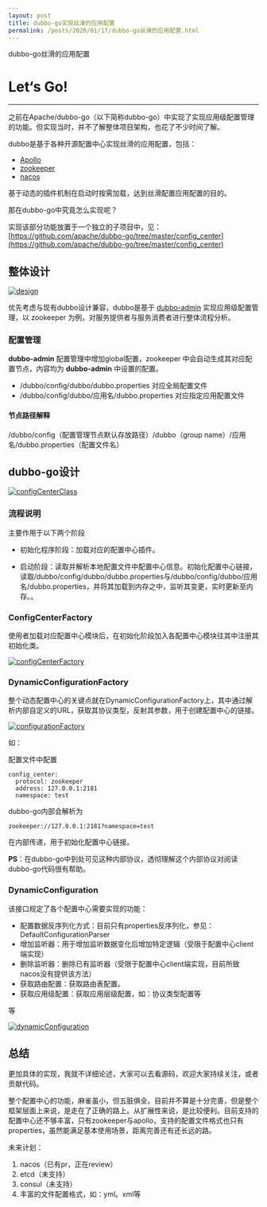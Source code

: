 ```yaml
---
layout: post
title: dubbo-go实现丝滑的应用配置
permalink: /posts/2020/01/17/dubbo-go丝滑的应用配置.html
---
```


dubbo-go丝滑的应用配置

# Let‘s Go!
-----

之前在Apache/dubbo-go（以下简称dubbo-go）中实现了实现应用级配置管理的功能。但实现当时，并不了解整体项目架构，也花了不少时间了解。

dubbo是基于各种开源配置中心实现丝滑的应用配置，包括：

* [Apollo](https://github.com/ctripcorp/apollo)
* [zookeeper](https://github.com/apache/zookeeper)
* [nacos](https://github.com/alibaba/nacos)

基于动态的插件机制在启动时按需加载，达到丝滑配置应用配置的目的。

那在dubbo-go中究竟怎么实现呢？

实现该部分功能放置于一个独立的子项目中，见：[https://github.com/apache/dubbo-go/tree/master/config_center](https://github.com/apache/dubbo-go/tree/master/config_center)


## 整体设计

[![design](/images/dubbogo/configcenter/design.jpg)](/images/dubbogo/configcenter/design.jpg)

优先考虑与现有dubbo设计兼容，dubbo是基于 [dubbo-admin](https://github.com/apache/dubbo-admin) 实现应用级配置管理，以 zookeeper 为例，对服务提供者与服务消费者进行整体流程分析。

### 配置管理

**dubbo-admin** 配置管理中增加global配置，zookeeper 中会自动生成其对应配置节点，内容均为 **dubbo-admin** 中设置的配置。

* /dubbo/config/dubbo/dubbo.properties 对应全局配置文件
* /dubbo/config/dubbo/应用名/dubbo.properties 对应指定应用配置文件

#### 节点路径解释

/dubbo/config（配置管理节点默认存放路径）/dubbo（group name）/应用名/dubbo.properties（配置文件名）


## dubbo-go设计

[![configCenterClass](/images/dubbogo/configcenter/configcenter-class.jpg)](/images/dubbogo/configcenter/configcenter-class.jpg)


### 流程说明

主要作用于以下两个阶段

* 初始化程序阶段：加载对应的配置中心插件。

* 启动阶段：读取并解析本地配置文件中配置中心信息。初始化配置中心链接，读取/dubbo/config/dubbo/dubbo.properties与/dubbo/config/dubbo/应用名/dubbo.properties，并将其加载到内存之中，监听其变更，实时更新至内存。。

### ConfigCenterFactory

使用者加载对应配置中心模块后，在初始化阶段加入各配置中心模块往其中注册其初始化类。

[![configCenterFactory](/images/dubbogo/configcenter/configCenterFactory.png)](/images/dubbogo/configcenter/configCenterFactory.png)


### DynamicConfigurationFactory

整个动态配置中心的关键点就在DynamicConfigurationFactory上，其中通过解析内部自定义的URL，获取其协议类型，反射其参数，用于创建配置中心的链接。

[![configurationFactory](/images/dubbogo/configcenter/configurationFactory.png)](/images/dubbogo/configcenter/configurationFactory.png)

如：

配置文件中配置
```
config_center:
  protocol: zookeeper
  address: 127.0.0.1:2181
  namespace: test
```

dubbo-go内部会解析为
```
zookeeper://127.0.0.1:2181?namespace=test
```
在内部传递，用于初始化配置中心链接。

**PS**：在dubbo-go中到处可见这种内部协议，透彻理解这个内部协议对阅读dubbo-go代码很有帮助。

### DynamicConfiguration

该接口规定了各个配置中心需要实现的功能：
* 配置数据反序列化方式：目前只有properties反序列化，参见：DefaultConfigurationParser
* 增加监听器：用于增加监听数据变化后增加特定逻辑（受限于配置中心client端实现）
* 删除监听器：删除已有监听器（受限于配置中心client端实现，目前所致nacos没有提供该方法）
* 获取路由配置：获取路由表配置。
* 获取应用级配置：获取应用层级配置，如：协议类型配置等

等

[![dynamicConfiguration](/images/dubbogo/configcenter/dynamicConfiguration.png)](/images/dubbogo/configcenter/dynamicConfiguration.png)


## 总结

更加具体的实现，我就不详细论述，大家可以去看源码，欢迎大家持续关注，或者贡献代码。

整个配置中心的功能，麻雀虽小，但五脏俱全。目前并不算是十分完善，但是整个框架层面上来说，是走在了正确的路上。从扩展性来说，是比较便利。目前支持的配置中心还不够丰富，只有zookeeper与apollo，支持的配置文件格式也只有properties，虽然能满足基本使用场景，距离完善还有还长远的路。

未来计划：

1. nacos（已有pr，正在review）
2. etcd（未支持）
3. consul（未支持）
4. 丰富的文件配置格式，如：yml。xml等